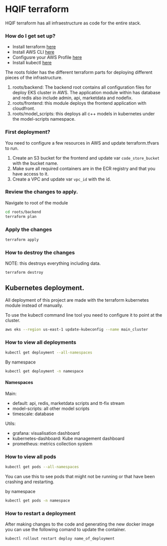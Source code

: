 # HQIF terraform #

HQIF terraform has all infraestructure as code for the entire stack.

### How do I get set up? ###

* Install terraform [here](https://learn.hashicorp.com/terraform/getting-started/install.html)
* Install AWS CLI [here](https://docs.aws.amazon.com/cli/latest/userguide/install-cliv1.html)
* Configusre your AWS Profile [here](https://docs.aws.amazon.com/cli/latest/userguide/cli-configure-files.html)
* Install kubectl [here](https://kubernetes.io/docs/tasks/tools/install-kubectl/)

The roots folder has the different terraform parts for deploying different pieces of the infrastructure. 

1. roots/backend: The backend root contains all configuration files for deploy EKS cluster in AWS. The application module within has database and redis also include admin, api, marketdata and nodefix.
2. roots/frontend: this module deploys the frontend application with cloudfront.
3. roots/model_scripts: this deploys all c++ models in kubernetes under the model-scripts namespace.

### First deployment?

You need to configure a few resources in AWS and update terraform.tfvars to run.

1. Create an S3 bucket for the frontend and update var `code_store_bucket` with the bucket name.
2. Make sure all required containers are in the ECR registry and that you have access to it.
3. Create a VPC and update var `vpc_id` with the id.

### Review the changes to apply.

Navigate to root of the module 

```bash
cd roots/backend
terraform plan
```

### Apply the changes

```bash
terraform apply
```

### How to destroy the changes

NOTE: this destroys everything including data.

```bash
terraform destroy
```

## Kubernetes deployment.

All deployment of this project are made with the terraform kubernetes module instead of manually.

To use the kubectl command line tool you need to configure it to point at the cluster.

```bash
aws eks --region us-east-1 update-kubeconfig --name main_cluster
```

### How to view all deployments

```bash
kubectl get deployment --all-namespaces
```

By namespace

```bash
kubectl get deployment -n namespace
```

#### Namespaces

Main:

* default: api, redis, marketdata scripts and tt-fix stream
* model-scripts: all other model scripts
* timescale: database

Utils:

* grafana: visualisation dashboard
* kubernetes-dashboard: Kube management dashboard
* prometheus: metrics collection system

### How to view all pods

```bash
kubectl get pods --all-namespaces
```

You can use this to see pods that might not be running or that have been crashing and restarting.

by namespace

```bash
kubectl get pods -n namespace
```

### How to restart a deployment

After making changes to the code and generating the new docker image you can use the following comand to update the container.

```bash
kubectl rollout restart deploy name_of_deployment
```

